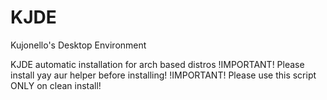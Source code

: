 # KJDE
Kujonello's Desktop Environment

KJDE automatic installation for arch based distros
!IMPORTANT! Please install yay aur helper before installing!
!IMPORTANT! Please use this script ONLY on clean install!
